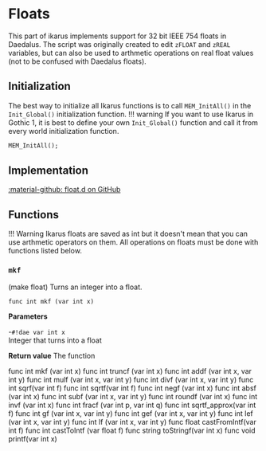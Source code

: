 # Floats
This part of ikarus implements support for 32 bit IEEE 754 floats in Daedalus. The script was originally created to edit `zFLOAT` and `zREAL` variables, but can also be used to arthmetic operations on real float values (not to be confused with Daedalus floats).

## Initialization
The best way to initialize all Ikarus functions is to call `MEM_InitAll()` in the `Init_Global()` initialization function. 
!!! warning
    If you want to use Ikarus in Gothic 1, it is best to define your own `Init_Global()` function and call it from every world initialization function.

```dae
MEM_InitAll();
```

## Implementation
[:material-github: float.d on GitHub](https://github.com/Lehona/Ikarus/blob/master/float.d)

## Functions
!!! Warning
    Ikarus floats are saved as int but it doesn't mean that you can use arthmetic operators on them. All operations on floats must be done with functions listed below.

### `mkf`
(make float) Turns an integer into a float.
```dae
func int mkf (var int x)
```
**Parameters**

-`#!dae var int x`  
    Integer that turns into a float

**Return value**
The function 

func int mkf (var int x)
func int truncf (var int x)
func int addf (var int x, var int y)
func int mulf (var int x, var int y)
func int divf (var int x, var int y)
func int sqrf(var int f)
func int sqrtf(var int f)
func int negf (var int x)
func int absf (var int x)
func int subf (var int x, var int y)
func int roundf (var int x)
func int invf (var int x)
func int fracf (var int p, var int q)
func int sqrtf_approx(var int f)
func int gf (var int x, var int y)
func int gef (var int x, var int y)
func int lef (var int x, var int y)
func int lf (var int x, var int y)
func float castFromIntf(var int   f)
func int   castToIntf  (var float f)
func string toStringf(var int x)
func void printf(var int x)